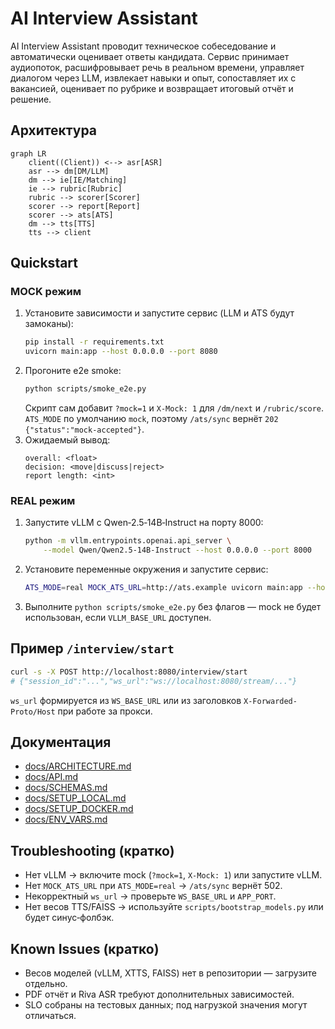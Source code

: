 # AI Interview Assistant

AI Interview Assistant проводит техническое собеседование и автоматически оценивает ответы кандидата. Сервис принимает аудиопоток, расшифровывает речь в реальном времени, управляет диалогом через LLM, извлекает навыки и опыт, сопоставляет их с вакансией, оценивает по рубрике и возвращает итоговый отчёт и решение.

## Архитектура

```mermaid
graph LR
    client((Client)) <--> asr[ASR]
    asr --> dm[DM/LLM]
    dm --> ie[IE/Matching]
    ie --> rubric[Rubric]
    rubric --> scorer[Scorer]
    scorer --> report[Report]
    scorer --> ats[ATS]
    dm --> tts[TTS]
    tts --> client
```

## Quickstart

### MOCK режим
1. Установите зависимости и запустите сервис (LLM и ATS будут замоканы):
   ```bash
   pip install -r requirements.txt
   uvicorn main:app --host 0.0.0.0 --port 8080
   ```
2. Прогоните e2e smoke:
   ```bash
   python scripts/smoke_e2e.py
   ```
   Скрипт сам добавит `?mock=1` и `X-Mock: 1` для `/dm/next` и `/rubric/score`. `ATS_MODE` по умолчанию `mock`, поэтому `/ats/sync` вернёт `202 {"status":"mock-accepted"}`.
3. Ожидаемый вывод:
   ```
   overall: <float>
   decision: <move|discuss|reject>
   report length: <int>
   ```

### REAL режим
1. Запустите vLLM с Qwen‑2.5‑14B‑Instruct на порту 8000:
   ```bash
   python -m vllm.entrypoints.openai.api_server \
       --model Qwen/Qwen2.5-14B-Instruct --host 0.0.0.0 --port 8000
   ```
2. Установите переменные окружения и запустите сервис:
   ```bash
   ATS_MODE=real MOCK_ATS_URL=http://ats.example uvicorn main:app --host 0.0.0.0 --port 8080
   ```
3. Выполните `python scripts/smoke_e2e.py` без флагов — mock не будет использован, если `VLLM_BASE_URL` доступен.

## Пример `/interview/start`
```bash
curl -s -X POST http://localhost:8080/interview/start
# {"session_id":"...","ws_url":"ws://localhost:8080/stream/..."}
```
`ws_url` формируется из `WS_BASE_URL` или из заголовков `X-Forwarded-Proto/Host` при работе за прокси.

## Документация
- [docs/ARCHITECTURE.md](docs/ARCHITECTURE.md)
- [docs/API.md](docs/API.md)
- [docs/SCHEMAS.md](docs/SCHEMAS.md)
- [docs/SETUP_LOCAL.md](docs/SETUP_LOCAL.md)
- [docs/SETUP_DOCKER.md](docs/SETUP_DOCKER.md)
- [docs/ENV_VARS.md](docs/ENV_VARS.md)

## Troubleshooting (кратко)
- Нет vLLM → включите mock (`?mock=1`, `X-Mock: 1`) или запустите vLLM.
- Нет `MOCK_ATS_URL` при `ATS_MODE=real` → `/ats/sync` вернёт 502.
- Некорректный `ws_url` → проверьте `WS_BASE_URL` и `APP_PORT`.
- Нет весов TTS/FAISS → используйте `scripts/bootstrap_models.py` или будет синус‑фолбэк.

## Known Issues (кратко)
- Весов моделей (vLLM, XTTS, FAISS) нет в репозитории — загрузите отдельно.
- PDF отчёт и Riva ASR требуют дополнительных зависимостей.
- SLO собраны на тестовых данных; под нагрузкой значения могут отличаться.
